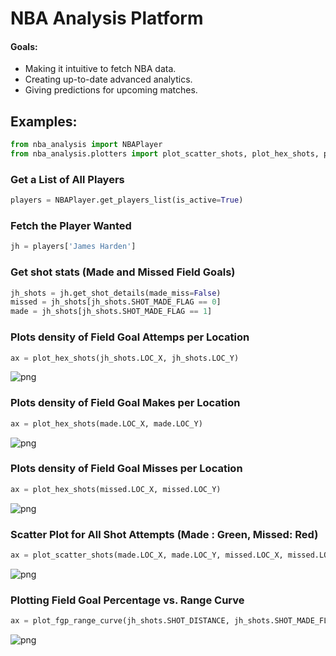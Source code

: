 # NBA Analysis Platform

#### Goals:
- Making it intuitive to fetch NBA data.
- Creating up-to-date advanced analytics.
- Giving predictions for upcoming matches.

## Examples:
```python
from nba_analysis import NBAPlayer
from nba_analysis.plotters import plot_scatter_shots, plot_hex_shots, plot_fgp_range_curve
```

### Get a List of All Players


```python
players = NBAPlayer.get_players_list(is_active=True)
```

### Fetch the Player Wanted


```python
jh = players['James Harden']
```

### Get shot stats (Made and Missed Field Goals)


```python
jh_shots = jh.get_shot_details(made_miss=False)
missed = jh_shots[jh_shots.SHOT_MADE_FLAG == 0]
made = jh_shots[jh_shots.SHOT_MADE_FLAG == 1]
```

### Plots density of Field Goal Attemps per Location


```python
ax = plot_hex_shots(jh_shots.LOC_X, jh_shots.LOC_Y)
```


![png](https://user-images.githubusercontent.com/34514167/72778569-518e8400-3be7-11ea-855a-a07ed3db0f65.png)


### Plots density of Field Goal Makes per Location


```python
ax = plot_hex_shots(made.LOC_X, made.LOC_Y)
```


![png](https://user-images.githubusercontent.com/34514167/72778596-63702700-3be7-11ea-921f-413097fdde5b.png)


### Plots density of Field Goal Misses per Location


```python
ax = plot_hex_shots(missed.LOC_X, missed.LOC_Y)
```


![png](https://user-images.githubusercontent.com/34514167/72778606-6b2fcb80-3be7-11ea-94c8-b1d271314cd6.png)

### Scatter Plot for All Shot Attempts (Made : Green, Missed: Red)


```python
ax = plot_scatter_shots(made.LOC_X, made.LOC_Y, missed.LOC_X, missed.LOC_Y)
```


![png](https://user-images.githubusercontent.com/34514167/72778607-6b2fcb80-3be7-11ea-8815-793ab00d24c6.png)



### Plotting Field Goal Percentage vs. Range Curve


```python
ax = plot_fgp_range_curve(jh_shots.SHOT_DISTANCE, jh_shots.SHOT_MADE_FLAG)
```


![png](https://user-images.githubusercontent.com/34514167/72778608-6bc86200-3be7-11ea-9489-6e3f7d228df8.png)
